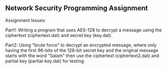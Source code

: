 ## Network Security Programming Assignment
Assignment Issues:

 Part1:
    Writing a program that uses AES-128 to decrypt a message using the ciphertext (ciphertext.dat) and secret key (key.dat).
    
 Part2:
   Using "brute force" to decrypt an encrypted message, where only having the first 96-bits of the 128-bit secret key and 
   the original message starts with the word "Salam" then use the ciphertext (ciphertext2.dat) and partial key (partial-key.dat) for testing.



